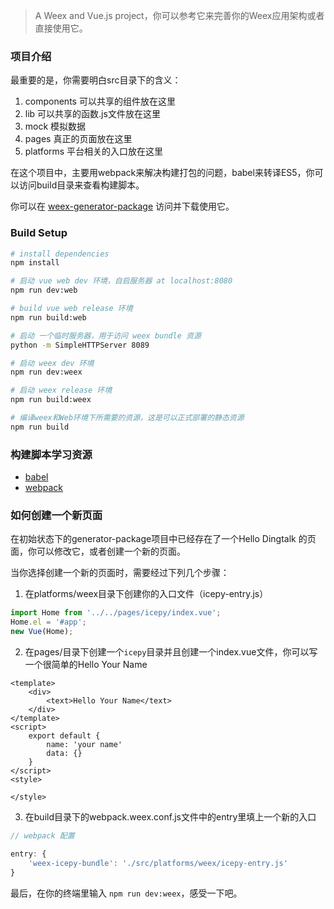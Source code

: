 > A Weex and Vue.js project，你可以参考它来完善你的Weex应用架构或者直接使用它。

### 项目介绍

最重要的是，你需要明白src目录下的含义：

1. components 可以共享的组件放在这里
2. lib 可以共享的函数.js文件放在这里
3. mock 模拟数据
4. pages 真正的页面放在这里
5. platforms 平台相关的入口放在这里

在这个项目中，主要用webpack来解决构建打包的问题，babel来转译ES5，你可以访问build目录来查看构建脚本。

你可以在 [weex-generator-package](https://github.com/icepy/weex-generator-package) 访问并下载使用它。

### Build Setup

```bash
# install dependencies
npm install

# 启动 vue web dev 环境，自启服务器 at localhost:8080
npm run dev:web

# build vue web release 环境
npm run build:web

# 启动 一个临时服务器，用于访问 weex bundle 资源
python -m SimpleHTTPServer 8089

# 启动 weex dev 环境
npm run dev:weex

# 启动 weex release 环境
npm run build:weex

# 编译weex和Web环境下所需要的资源，这是可以正式部署的静态资源
npm run build
```

### 构建脚本学习资源

* [babel](https://babeljs.io/)
* [webpack](https://webpack.js.org/guides/)

### 如何创建一个新页面

在初始状态下的generator-package项目中已经存在了一个Hello Dingtalk 的页面，你可以修改它，或者创建一个新的页面。

当你选择创建一个新的页面时，需要经过下列几个步骤：

1. 在platforms/weex目录下创建你的入口文件（icepy-entry.js）

```JavaScript
import Home from '../../pages/icepy/index.vue';
Home.el = '#app';
new Vue(Home);
```
2. 在pages/目录下创建一个`icepy`目录并且创建一个index.vue文件，你可以写一个很简单的Hello Your Name

```Vue
<template>
	<div>
		<text>Hello Your Name</text>
	</div>
</template>
<script>
	export default {
		name: 'your name'
		data: {}
	}
</script>
<style>

</style>
```

3. 在build目录下的webpack.weex.conf.js文件中的entry里填上一个新的入口

```JavaScript
// webpack 配置

entry: {
	'weex-icepy-bundle': './src/platforms/weex/icepy-entry.js'
}
```

最后，在你的终端里输入 `npm run dev:weex`，感受一下吧。
